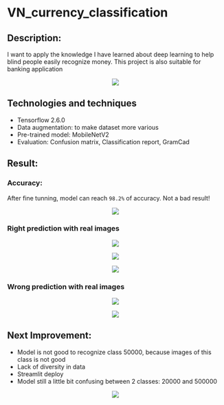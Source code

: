 # VN_currency_classification

## Description:
I want to apply the knowledge I have learned about deep learning to help blind people easily recognize money.
This project is also suitable for banking application

<p align="center">
  <img src="https://www.itourvn.com/images/easyblog_articles/585/vietnamese-banknotes.jpg" />
</p>

## Technologies and techniques
- Tensorflow 2.6.0
- Data augmentation: to make dataset more various
- Pre-trained model: MobileNetV2
- Evaluation: Confusion matrix, Classification report, GramCad

## Result:
### Accuracy:
After fine tunning, model can reach `98.2%` of accuracy. Not a bad result!

<p align="center">
  <img src="https://user-images.githubusercontent.com/87942072/135127562-4580393c-0c01-4939-93c3-bbdfe04fc9e6.png" />
</p>

### Right prediction with real images
<p align="center">
  <img src="https://user-images.githubusercontent.com/87942072/135125969-53043431-e918-430a-8128-ad520da05314.png" />
</p>

<p align="center">
  <img src="https://user-images.githubusercontent.com/87942072/135126074-7df81354-4bf0-42be-8cd6-6c08db37c69e.png" />
</p>


<p align="center">
  <img src="https://user-images.githubusercontent.com/87942072/135126216-9e0c2b36-074b-4ee2-a03d-4c2ecd435f7f.png" />
</p>

### Wrong prediction with real images
<p align="center">
  <img src="https://user-images.githubusercontent.com/87942072/135126321-e1235ad8-48a3-4c9d-b0dd-da9e863d2f5f.png" />
</p>

<p align="center">
  <img src="[image](https://user-images.githubusercontent.com/87942072/135126378-96e777c4-c15d-4a98-9332-9f1483cfc00f.png" />
</p>
	
## Next Improvement:
- Model is not good to recognize class 50000, because images of this class is not good
- Lack of diversity in data
- Streamlit deploy
- Model still a little bit confusing between 2 classes: 20000 and 500000

<p align="center">
  <img src="[image](https://user-images.githubusercontent.com/87942072/135128401-5b616d3a-0aa4-4f6a-b423-a6b40bc57191.png" />
</p>












